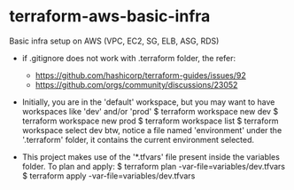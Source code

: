 # terraform-aws-basic-infra
Basic infra setup on AWS (VPC, EC2, SG, ELB, ASG, RDS)

* if .gitignore does not work with .terraform folder, the refer:
  * https://github.com/hashicorp/terraform-guides/issues/92
  * https://github.com/orgs/community/discussions/23052

* Initially, you are in the 'default' workspace, but you may want to have workspaces like 'dev' and/or 'prod'
  $ terraform workspace new dev
  $ terraform workspace new prod
  $ terraform workspace list
  $ terraform workspace select dev
 btw, notice a file named 'environment' under the '.terraform' folder, it contains the current environment selected.

 * This project makes use of the '*.tfvars' file present inside the variables folder. To plan and apply:
  $ terraform  plan -var-file=variables/dev.tfvars
  $ terraform apply -var-file=variables/dev.tfvars